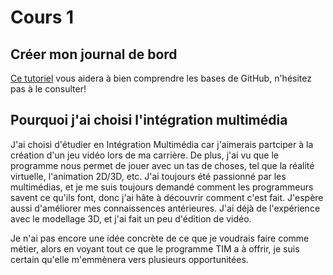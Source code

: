 # Cours 1
## Créer mon journal de bord
[Ce tutoriel](https://guides.github.com/activities/hello-world/) vous aidera à bien comprendre les bases de GitHub, n'hésitez pas à le consulter!

## Pourquoi j'ai choisi l'intégration multimédia
J'ai choisi d'étudier en Intégration Multimédia car j'aimerais partciper à la création d'un jeu vidéo lors de ma carrière. De plus, j'ai vu que le programme nous permet de jouer avec un tas de choses, tel que la réalité virtuelle, l'animation 2D/3D, etc. J'ai toujours été passionné par les multimédias, et je me suis toujours demandé comment les programmeurs savent ce qu'ils font, donc j'ai hâte à découvrir comment c'est fait. J'espère aussi d'améliorer mes connaissences antérieures. J'ai déjà de l'expérience avec le modellage 3D, et j'ai fait un peu d'édition de vidéo.

Je n'ai pas encore une idée concrète de ce que je voudrais faire comme métier, alors en voyant tout ce que le programme TIM a à offrir, je suis certain qu'elle m'emmènera vers plusieurs opportunitées.
